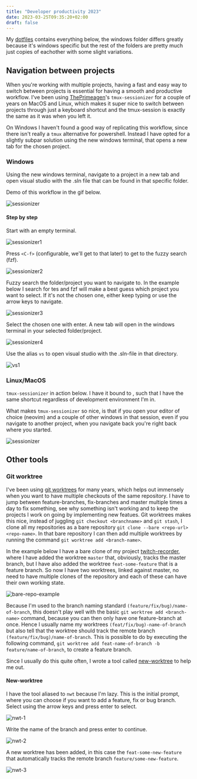 ```yaml
---
title: "Developer productivity 2023"
date: 2023-03-25T09:35:20+02:00
draft: false
---
```


My [dotfiles](https://github.com/jawee/.dotfiles/tree/master) contains everything below, the windows folder differs greatly because it's windows specific but the rest of the folders are pretty much just copies of eachother with some slight variations.

## Navigation between projects
When you're working with multiple projects, having a fast and easy way to switch between projects is essential for having a smooth and productive workflow.
I've been using [ThePrimeagen](https://github.com/theprimeagen)'s `tmux-sessionizer` for a couple of years on MacOS and Linux, which makes it super nice to switch between projects through just a keyboard shortcut and the tmux-session is exactly the same as it was when you left it.

On Windows I haven't found a good way of replicating this workflow, since there isn't really a `tmux` alternative for powershell. Instead I have opted for a slightly subpar solution using the new windows terminal, that opens a new tab for the chosen project. 

### Windows

Using the new windows terminal, navigate to a project in a new tab and open 
visual studio with the .sln file that can be found in that specific folder.

Demo of this workflow in the gif below.

![sessionizer](posts/developer-productivity-2023/images/sessionizer.gif "sessionizer")

#### Step by step 

Start with an empty terminal. 

![sessionizer1](posts/developer-productivity-2023/images/sessionizer1.png "sessionizer1")

Press `<C-f>` (configurable, we'll get to that later) to get to the fuzzy search (fzf).

![sessionizer2](posts/developer-productivity-2023/images/sessionizer2.png "sessionizer2")

Fuzzy search the folder/project you want to navigate to. In the example below 
I search for tes and fzf will make a best guess which project you want to select.
If it's not the chosen one, either keep typing or use the arrow keys to navigate.

![sessionizer3](posts/developer-productivity-2023/images/sessionizer3.png "sessionizer3")

Select the chosen one with enter. A new tab will open in the windows terminal
in your selected folder/project.

![sessionizer4](posts/developer-productivity-2023/images/sessionizer4.png "sessionizer4")

Use the alias `vs` to open visual studio with the .sln-file in that directory.

![vs1](posts/developer-productivity-2023/images/vs1.png "vs1")


### Linux/MacOS

`tmux-sessionizer` in action below. I have it bound to <C-f>, such that I have the same shortcut regardless of development environment I'm in.

What makes `tmux-sessionizer` so nice, is that if you open your editor of choice (neovim) and a couple of other windows in that session, even if you navigate to another project, when you navigate back you're right back where you started.

![sessionizer](posts/developer-productivity-2023/images/tmux-sessionizer.gif "tmux-sessionizer")

## Other tools

### Git worktree
I've been using [git worktrees](https://git-scm.com/docs/git-worktree) for many years, which helps out immensely when you want to have multiple checkouts of the same repository. I have to jump between feature-branches, fix-branches and master multiple times a day to fix something, see why something isn't working and to keep the projects I work on going by implementing new featues. Git worktrees makes this nice, instead of juggling `git checkout <branchname>` and `git stash`, I clone all my repositories as a bare repository `git clone --bare <repo-url> <repo-name>`. In that bare repository I can then add multiple worktrees by running the command `git worktree add <branch-name>`.

In the example below I have a bare clone of my project [twitch-recorder](https://github.com/jawee/twitch-recorder), where I have added the worktree `master` that, obviously, tracks the master branch, but I have also added the worktree `feat-some-feature` that is a feature branch. So now I have two worktrees, linked against master, no need to have multiple clones of the repository and each of these can have their own working state.

![bare-repo-example](posts/developer-productivity-2023/images/bare-repo-example.png "bare repository")

Because I'm used to the branch naming standard `(feature/fix/bug)/name-of-branch`, this doesn't play well with the basic `git worktree add <branch-name>` command, because you can then only have one feature-branch at once. Hence I usually name my worktrees `(feat/fix/bug)-name-of-branch` but also tell that the worktree should track the remote branch `(feature/fix/bug)/name-of-branch`. This is possible to do by executing the following command, `git worktree add feat-name-of-branch -b feature/name-of-branch`, to create a feature branch.

Since I usually do this quite often, I wrote a tool called [new-worktree](https://github.com/jawee/new-worktree) to help me out.

#### New-worktree
I have the tool aliased to `nwt` because I'm lazy. This is the initial prompt, where you can choose if you want to add a feature, fix or bug branch. Select using the arrow keys and press enter to select.

![nwt-1](posts/developer-productivity-2023/images/nwt-1.png "nwt-1")

Write the name of the branch and press enter to continue.

![nwt-2](posts/developer-productivity-2023/images/nwt-2.png "nwt-2")

A new worktree has been added, in this case the `feat-some-new-feature` that automatically tracks the remote branch `feature/some-new-feature`.

![nwt-3](posts/developer-productivity-2023/images/nwt-3.png "nwt-3")
